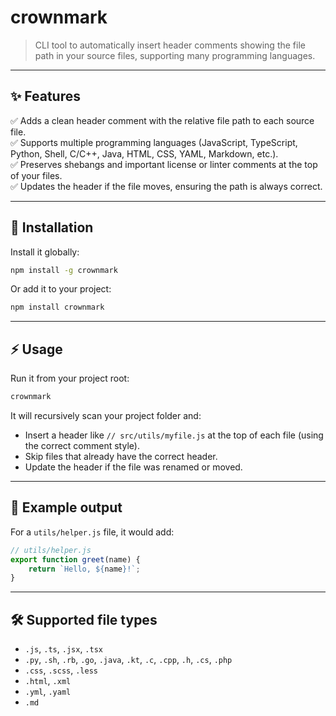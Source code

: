 <!-- README.md -->

# crownmark

> CLI tool to automatically insert header comments showing the file path in your source files, supporting many programming languages.

---

## ✨ Features

✅ Adds a clean header comment with the relative file path to each source file.  
✅ Supports multiple programming languages (JavaScript, TypeScript, Python, Shell, C/C++, Java, HTML, CSS, YAML, Markdown, etc.).  
✅ Preserves shebangs and important license or linter comments at the top of your files.  
✅ Updates the header if the file moves, ensuring the path is always correct.

---

## 🚀 Installation

Install it globally:

```bash
npm install -g crownmark
```

Or add it to your project:

```bash
npm install crownmark
```

---

## ⚡ Usage

Run it from your project root:

```bash
crownmark
```

It will recursively scan your project folder and:

-   Insert a header like `// src/utils/myfile.js` at the top of each file (using the correct comment style).
-   Skip files that already have the correct header.
-   Update the header if the file was renamed or moved.

---

## 🔧 Example output

For a `utils/helper.js` file, it would add:

```js
// utils/helper.js
export function greet(name) {
	return `Hello, ${name}!`;
}
```

---

## 🛠 Supported file types

-   `.js`, `.ts`, `.jsx`, `.tsx`
-   `.py`, `.sh`, `.rb`, `.go`, `.java`, `.kt`, `.c`, `.cpp`, `.h`, `.cs`, `.php`
-   `.css`, `.scss`, `.less`
-   `.html`, `.xml`
-   `.yml`, `.yaml`
-   `.md`
